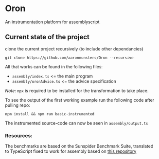 # Oron

An instrumentation platform for assemblyscript

## Current state of the project

clone the current project recursively (to include other dependancies)

```
git clone https://github.com/aaronmunsters/Oron --recursive
```

All that works can be found in the following files:

- `assembly/index.ts` <= the main program
- `assembly/oronAdvice.ts` <= the advice specification

_Note_: `npx` is required to be installed for the transformation to take place.

To see the output of the first working example run the following code after pulling repo:

```
npm install && npm run basic-instrumented
```

The instrumented source-code can now be seen in `assembly/output.ts`

### Resources:

The benchmarks are based on the Sunspider Benchmark Suite, translated to TypeScript fixed to work for assembly based on [this repository](https://github.com/apurvaraman/sunspider-jsx/tree/master/js/tests/sunspider-1.0/ts)
